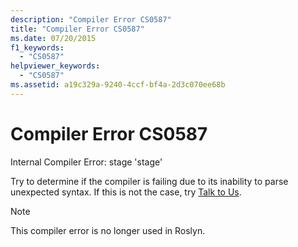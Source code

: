 ```yaml
---
description: "Compiler Error CS0587"
title: "Compiler Error CS0587"
ms.date: 07/20/2015
f1_keywords:
  - "CS0587"
helpviewer_keywords:
  - "CS0587"
ms.assetid: a19c329a-9240-4ccf-bf4a-2d3c070ee68b
---
```

# Compiler Error CS0587

Internal Compiler Error: stage 'stage'

 Try to determine if the compiler is failing due to its inability to parse unexpected syntax. If this is not the case, try [Talk to Us](/visualstudio/ide/feedback-options).

> [!NOTE]
> This compiler error is no longer used in Roslyn.
